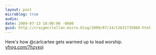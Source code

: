 ```yaml
---
layout: post
microblog: true
audio: 
date: 2009-07-13 18:00:00 -0600
guid: http://craigmcclellan.micro.blog/2009/07/14/t2631735868.html
---
```

Here's how @carlcartee gets warmed up to lead worship.  [yfrog.com/7hzyxoj](http://yfrog.com/7hzyxoj)
